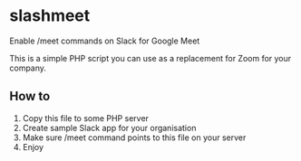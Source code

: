 # slashmeet

Enable /meet commands on Slack for Google Meet

This is a simple PHP script you can use as a replacement for Zoom for your company.

## How to

1. Copy this file to some PHP server
2. Create sample Slack app for your organisation
3. Make sure /meet command points to this file on your server
4. Enjoy
